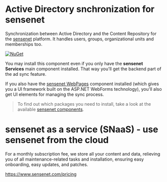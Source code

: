 # Active Directory snchronization for sensenet
Synchronization between Active Directory and the Content Repository for the [sensenet](https://github.com/SenseNet/sensenet) platform. It handles users, groups, organizational units and memberships too.

[![NuGet](https://img.shields.io/nuget/v/SenseNet.SyncAD2Portal.svg)](https://www.nuget.org/packages/SenseNet.SyncAD2Portal)

You may install this component even if you only have the **sensenet Services** main component installed. That way you'll get the backend part of the ad sync feature.

If you also have the [sensenet WebPages](https://github.com/SenseNet/sn-webpages) component installed (which gives you a UI framework built on the ASP.NET WebForms technology), you'll also get UI elements for managing the sync process.

> To find out which packages you need to install, take a look at the available [sensenet components](http://community.sensenet.com/docs/sensenet-components).

# sensenet as a service (SNaaS) - use sensenet from the cloud

For a monthly subscription fee, we store all your content and data, relieving you of all maintenance-related tasks and installation, ensuring easy onboarding, easy updates, and patches.

https://www.sensenet.com/pricing

